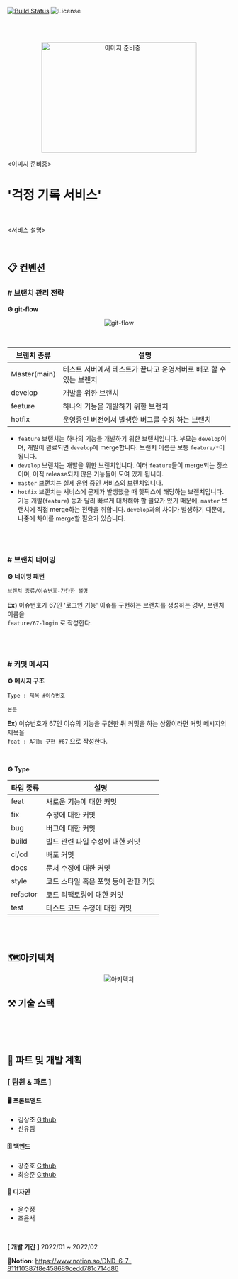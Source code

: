 [![Build Status](https://img.shields.io/badge/status-developing-orange)](https://github.com/dnd-side-project/dnd-6th-7-worry-record-service)
![License](https://img.shields.io/apm/l/vim-mode?color=yellowgreen)

<br>

<br>

<p align="center">
  <img width="350" height="250" src="https://user-images.githubusercontent.com/84304802/148551487-d1f77a1c-78ae-4bae-89d1-86c03fd6b64e.jpg" alt="이미지 준비중">
</p>

<이미지 준비중>


# '걱정 기록 서비스'

<br>

<서비스 설명>

<br>



## 📋 컨벤션

### # 브랜치 관리 전략

**⚙️ git-flow**

<p align="center">
  <img src="https://user-images.githubusercontent.com/84304802/148559145-64a8029e-d220-4b80-b02f-eb45a0e07c05.png" alt="git-flow">
</p>

<br>


| 브랜치 종류  | 설명                                                         |
| ------------ | ------------------------------------------------------------ |
| Master(main) | 테스트 서버에서 테스트가 끝나고 운영서버로 배포 할 수 있는 브랜치 |
| develop      | 개발을 위한 브랜치                                           |
| feature      | 하나의 기능을 개발하기 위한 브랜치                           |
| hotfix       | 운영중인 버전에서 발생한 버그를 수정 하는 브랜치             |

- `feature` 브랜치는 하나의 기능을 개발하기 위한 브랜치입니다. 부모는 `develop`이며, 개발이 완료되면 `develop`에 merge합니다. 브랜치 이름은 보통 `feature/*`이 됩니다.
- `develop` 브랜치는 개발을 위한 브랜치입니다. 여러 `feature`들이 merge되는 장소이며, 아직 release되지 않은 기능들이 모여 있게 됩니다.
- `master` 브랜치는 실제 운영 중인 서비스의 브랜치입니다. 
- `hotfix` 브랜치는 서비스에 문제가 발생했을 때 핫픽스에 해당하는 브랜치입니다. 기능 개발(`feature`) 등과 달리 빠르게 대처해야 할 필요가 있기 때문에, `master` 브랜치에 직접 merge하는 전략을 취합니다.  `develop`과의 차이가 발생하기 때문에, 나중에 차이를 merge할 필요가 있습니다.

<br>

<br>

### # 브랜치 네이밍

**⚙️ 네이밍 패턴**

```
브랜치 종류/이슈번호-간단한 설명	
```

**Ex)** 이슈번호가 67인 '로그인 기능' 이슈를 구현하는 브랜치를 생성하는 경우, 브랜치 이름을<br> 	`feature/67-login` 로 작성한다.

<br>

<br>

### # 커밋 메시지

**⚙️ 메시지 구조**

```
Type : 제목 #이슈번호

본문
```

**Ex)** 이슈번호가 67인 이슈의 기능을 구현한 뒤 커밋을 하는 상황이라면 커밋 메시지의 제목을<br>	`feat : A기능 구현 #67` 으로 작성한다.

<br>

**⚙️ Type**

| 타입 종류 | 설명                                 |
| --------- | ------------------------------------ |
| feat      | 새로운 기능에 대한 커밋              |
| fix       | 수정에 대한 커밋                     |
| bug       | 버그에 대한 커밋                     |
| build     | 빌드 관련 파일 수정에 대한 커밋      |
| ci/cd     | 배포 커밋                            |
| docs      | 문서 수정에 대한 커밋                |
| style     | 코드 스타일 혹은 포맷 등에 관한 커밋 |
| refactor  | 코드 리팩토링에 대한 커밋            |
| test      | 테스트 코드 수정에 대한 커밋         |

<br>

<br>

## 🗺️아키텍처

<p align="center">
  <img src="https://user-images.githubusercontent.com/84304802/148572626-0df37efb-4d56-427b-a57c-e8b044d3c727.png" alt="아키텍처">
</p>






## ⚒️ 기술 스택

<br>

<br>

<br>

## 👥 파트 및 개발 계획

### **[ 팀원 & 파트 ]**

#### 🖥️ 프론트엔드 

- 김상초 [Github](https://github.com/SangchoKim)
- 신유림

#### 🗄️ 백엔드 

- 강준호 [Github](https://github.com/JunHo-YH)
- 최승준 [Github](https://github.com/PgmJun)

#### 🎨 디자인

- 윤수정
- 조윤서

<br>

**[ 개발 기간 ]** 2022/01 ~ 2022/02
<br>

📑**Notion**: https://www.notion.so/DND-6-7-811f10387f8e458689cedd781c714d86 

<br>

